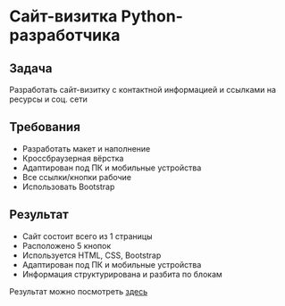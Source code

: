 # Сайт-визитка Python-разработчика

## Задача
Разработать сайт-визитку с контактной информацией и ссылками на ресурсы и соц. сети 

## Требования
- Разработать макет и наполнение
- Кроссбраузерная вёрстка
- Адаптирован под ПК и мобильные устройства
- Все ссылки/кнопки рабочие
- Использовать Bootstrap

## Результат
- Сайт состоит всего из 1 страницы
- Расположено 5 кнопок
- Используется HTML, CSS, Bootstrap
- Адаптирован под ПК и мобильные устройства
- Информация структурирована и разбита по блокам

Результат можно посмотреть [здесь](https://slightly104.github.io/business_card/)
